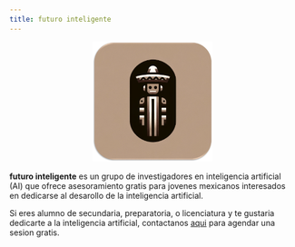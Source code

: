 ```yaml
---
title: futuro inteligente
---
```


<figure style="text-align: center;">
  <img src="media/finteligente_logo_crop.png" alt="Quiribot" style="width:50%">
</figure>

**futuro inteligente** es un grupo de investigadores en inteligencia artificial (AI) que ofrece asesoramiento gratis para jovenes mexicanos interesados en dedicarse al desarollo de la inteligencia artificial. 

Si eres alumno de secundaria, preparatoria, o licenciatura y te gustaria dedicarte a la inteligencia artificial, contactanos [aqui](mailto:fernandopalafox@utexas.edu) para agendar una sesion gratis.